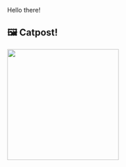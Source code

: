 Hello there!



## 🖼️ Catpost!

<sub>
    <img src="https://cdn2.thecatapi.com/images/dt7.png" height="256">
</sub>

